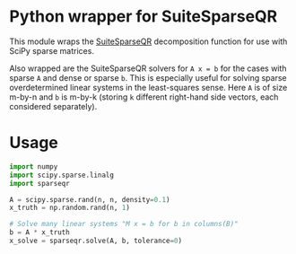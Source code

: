# Python wrapper for SuiteSparseQR

This module wraps the [SuiteSparseQR](http://faculty.cse.tamu.edu/davis/suitesparse.html)
decomposition function for use with SciPy sparse matrices.

Also wrapped are the SuiteSparseQR solvers for ``A x = b`` for the cases with sparse `A` and dense or sparse `b`.
This is especially useful for solving sparse overdetermined linear systems in the least-squares sense.
Here `A` is of size m-by-n and `b` is m-by-k (storing `k` different right-hand side vectors, each considered separately).

# Usage

```python
import numpy
import scipy.sparse.linalg
import sparseqr

A = scipy.sparse.rand(n, n, density=0.1)
x_truth = np.random.rand(n, 1)

# Solve many linear systems "M x = b for b in columns(B)"
b = A * x_truth
x_solve = sparseqr.solve(A, b, tolerance=0)
```

